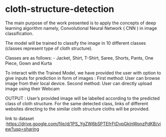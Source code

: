 # cloth-structure-detection
The main purpose of the work presented is to apply the concepts of deep learning algorithm namely, Convolutional Neural Network ( CNN ) in image classification.

The model will be trained to classify the image in 10 different classes (classes represent type of cloth structure).
	
Classes are as follows:
        - Jacket, Shirt, T-Shirt, Saree, Shorts, Pants, One Piece, Gown and   Kurta

To interact with the Trained Model, we have provided the user with option to give inputs for prediction in form of images :
First method: User can browse image from their local device.
Second method: User can directly upload image using their Webcam

OUTPUT : User’s provided image will be labelled according to the predicted class of cloth structure. For the same detected class, links of different websites directing to the similar cloth structure cloths will be provided.

link to dataset :https://drive.google.com/file/d/1PS_YgZW6bSPTEfrFtDvpGkInWqnzPdKB/view?usp=sharing
